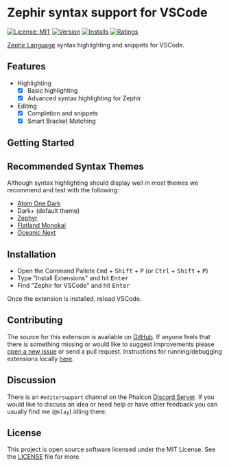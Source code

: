 # Zephir syntax support for VSCode

[![License: MIT](https://img.shields.io/badge/License-MIT-brightgreen.svg)](https://opensource.org/licenses/MIT)
[![Version](https://vsmarketplacebadge.apphb.com/version-short/zephir-lang.zephir.svg)](https://marketplace.visualstudio.com/items?itemName=zephir-lang.zephir)
[![Installs](https://vsmarketplacebadge.apphb.com/installs-short/zephir-lang.zephir.svg)](https://marketplace.visualstudio.com/items?itemName=zephir-lang.zephir)
[![Ratings](https://vsmarketplacebadge.apphb.com/rating-short/zephir-lang.zephir.svg)](https://marketplace.visualstudio.com/items?itemName=zephir-lang.zephir)

[Zephir Language](https://zephir-lang.com) syntax highlighting and snippets for VSCode.

## Features

* Highlighting
  - [x] Basic highlighting
  - [x] Advanced syntax highlighting for Zephir

* Editing
  - [x] Completion and snippets
  - [x] Smart Bracket Matching

## Getting Started

## Recommended Syntax Themes

Although syntax highlighting should display well in most themes we recommend and test with the following:

* [Atom One Dark](https://marketplace.visualstudio.com/items?itemName=freebroccolo.theme-atom-one-dark)
* Dark+ (default theme)
* [Zephyr](https://marketplace.visualstudio.com/items?itemName=atrX.vscode-zephyr-theme)
* [Flatland Monokai](https://marketplace.visualstudio.com/items?itemName=gerane.Theme-FlatlandMonokai)
* [Oceanic Next](https://marketplace.visualstudio.com/items?itemName=naumovs.theme-oceanicnext)

## Installation

* Open the Command Pallete <kbd>Cmd</kbd> + <kbd>Shift</kbd> + <kbd>P</kbd>
  (or <kbd>Ctrl</kbd> + <kbd>Shift</kbd> + <kbd>P</kbd>)
* Type "Install Extensions" and hit <kbd>Enter</kbd>
* Find "Zephir for VSCode" and hit <kbd>Enter</kbd>

Once the extension is installed, reload VSCode.

## Contributing

The source for this extension is available on [GitHub](https://github.com/zephir-lang/zephir-vscode). If anyone feels that there is
something missing or would like to suggest improvements please [open a new issue](https://github.com/zephir-lang/zephir-vscode/issues)
or send a pull request. Instructions for running/debugging extensions locally [here](https://code.visualstudio.com/docs/extensions/overview).

## Discussion

There is an `#editorsupport` channel on the Phalcon [Discord Server](https://discord.gg/PNFsSsr).
If you would like to discuss an idea or need help or have other feedback you can usually find me (`@klay`) idling there.

## License

This project is open source software licensed under the MIT License.
See the [LICENSE](hhttps://github.com/zephir-lang/zephir-vscode/blob/master/LICENSE) file for more.
